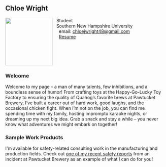 ## Chloe Wright

<img src="https://chloejw.github.io/IMG_7501_Original.heic" align="left" width=150>&nbsp; Student<br/>
&nbsp; Southern New Hampshire University <br/>
&nbsp; &nbsp; email: chloejwright48@gmail.com<br/>
&nbsp; &nbsp; [Resume](https://chloejw.github.io/Resume-Wright.pdf)

<br/>
<br/>
<br/>
<br/>

### Welcome

Welcome to my page – a man of many talents, few inhibitions, and a boundless sense of humor! From crafting toys at the Happy-Go-Lucky Toy Factory to ensuring the quality of Quahog’s favorite brews at Pawtucket Brewery, I’ve built a career out of hard work, good laughs, and the occasional chicken fight. When I’m not on the job, you can find me spending time with my family, hosting impromptu karaoke nights, or dreaming up my next big idea. Grab a snack and stay a while – you never know what adventures we might embark on together!

### Sample Work Products

I'm available for safety-related consulting work in the manufacturing and production fields. Check out [one of my recent safety reports](https://agmath.github.io/PagesBasic/SiteFiles/SampleSafetyReport.html) from an incident at Pawtucket Brewery as an example of what I can do for you!
